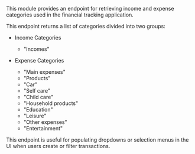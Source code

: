 This module provides an endpoint for retrieving income and expense categories used in the financial tracking application.

This endpoint returns a list of categories divided into two groups:

- Income Categories
  - "Incomes"
 
- Expense Categories
  - "Main expenses"
  - "Products"
  - "Car"
  - "Self care"
  - "Child care"
  - "Household products"
  - "Education"
  - "Leisure"
  - "Other expenses"
  - "Entertainment"

 This endpoint is useful for populating dropdowns or selection menus in the UI when users create or filter transactions.
